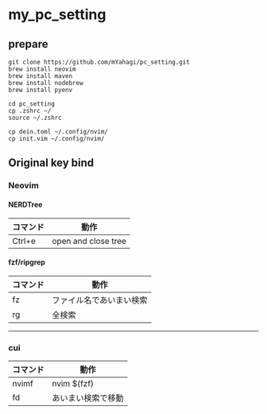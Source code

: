 # my_pc_setting

## prepare
```shell
git clone https://github.com/mYahagi/pc_setting.git
brew install neovim
brew install maven
brew install nodebrew
brew install pyenv

cd pc_setting
cp .zshrc ~/
source ~/.zshrc

cp dein.toml ~/.config/nvim/
cp init.vim ~/.config/nvim/
```

## Original key bind
### Neovim
#### NERDTree
|  コマンド  |  動作  |
| ---- | ---- |
|  Ctrl+e  |  open and close tree  |

#### fzf/ripgrep
|  コマンド  |  動作  |
| ---- | ---- |
|  fz  |  ファイル名であいまい検索  |
|  rg  |  全検索  |

---

### cui
|  コマンド  |  動作  |
| ---- | ---- |
|  nvimf  |  nvim $(fzf)  |
|  fd  |  あいまい検索で移動  |


